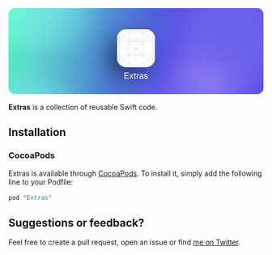 <p align="center">
    <img src="Art/header.png" width="890" alt="Extras"/>
</p>


**Extras** is a collection of reusable Swift code.

## Installation

### CocoaPods

Extras is available through [CocoaPods](http://cocoapods.org). To install
it, simply add the following line to your Podfile:

```ruby
pod "Extras"
```

## Suggestions or feedback?

Feel free to create a pull request, open an issue or find [me on Twitter](https://twitter.com/roberthein).
